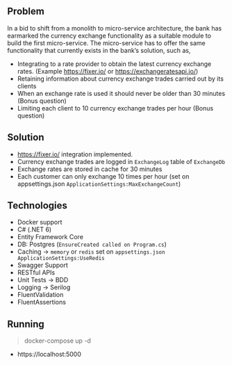 ## Problem

In a bid to shift from a monolith to micro-service architecture, the bank has earmarked the currency
exchange functionality as a suitable module to build the first micro-service. The micro-service has to
offer the same functionality that currently exists in the bank’s solution, such as,

- Integrating to a rate provider to obtain the latest currency exchange rates. (Example
  https://fixer.io/ or https://exchangeratesapi.io/)
- Retaining information about currency exchange trades carried out by its clients
- When an exchange rate is used it should never be older than 30 minutes (Bonus question)
- Limiting each client to 10 currency exchange trades per hour (Bonus question)

## Solution

- https://fixer.io/ integration implemented.
- Currency exchange trades are logged in `ExchangeLog` table of `ExchangeDb`
- Exchange rates are stored in cache for 30 minutes
- Each customer can only exchange 10 times per hour (set on appsettings.json `ApplicationSettings:MaxExchangeCount`)

## Technologies

- Docker support
- C# (.NET 6)
- Entity Framework Core
- DB: Postgres (`EnsureCreated called on Program.cs`)
- Caching -> `memory` or `redis` set on `appsettings.json ApplicationSettings:UseRedis`
- Swagger Support
- RESTful APIs
- Unit Tests -> BDD
- Logging -> Serilog
- FluentValidation
- FluentAssertions

## Running

> docker-compose up -d

- https://localhost:5000
